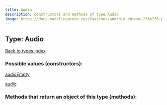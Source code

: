 ```yaml
---
title: Audio
description: constructors and methods of type Audio
image: https://docs.madelineproto.xyz/favicons/android-chrome-256x256.png
---
```

## Type: Audio  
[Back to types index](index.md)



### Possible values (constructors):

[audioEmpty](../constructors/audioEmpty.md)  

[audio](../constructors/audio.md)  



### Methods that return an object of this type (methods):



